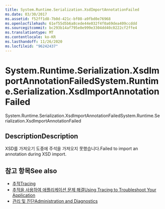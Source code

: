 ```yaml
---
title: System.Runtime.Serialization.XsdImportAnnotationFailed
ms.date: 03/30/2017
ms.assetid: f52ff1d8-7b0d-421c-bf08-a9fbd0e76968
ms.openlocfilehash: 61ef55d5b6a8cede44e032f4f0a69dea409ccddd
ms.sourcegitcommit: bc293b14af795e0e999e3304dd40c0222cf2ffe4
ms.translationtype: MT
ms.contentlocale: ko-KR
ms.lasthandoff: 11/26/2020
ms.locfileid: "96242437"
---
```

# <a name="systemruntimeserializationxsdimportannotationfailed"></a><span data-ttu-id="058c5-102">System.Runtime.Serialization.XsdImportAnnotationFailed</span><span class="sxs-lookup"><span data-stu-id="058c5-102">System.Runtime.Serialization.XsdImportAnnotationFailed</span></span>

<span data-ttu-id="058c5-103">System.Runtime.Serialization.XsdImportAnnotationFailed</span><span class="sxs-lookup"><span data-stu-id="058c5-103">System.Runtime.Serialization.XsdImportAnnotationFailed</span></span>  
  
## <a name="description"></a><span data-ttu-id="058c5-104">Description</span><span class="sxs-lookup"><span data-stu-id="058c5-104">Description</span></span>  

 <span data-ttu-id="058c5-105">XSD를 가져오기 도중에 주석을 가져오지 못했습니다.</span><span class="sxs-lookup"><span data-stu-id="058c5-105">Failed to import an annotation during XSD import.</span></span>  
  
## <a name="see-also"></a><span data-ttu-id="058c5-106">참고 항목</span><span class="sxs-lookup"><span data-stu-id="058c5-106">See also</span></span>

- [<span data-ttu-id="058c5-107">추적</span><span class="sxs-lookup"><span data-stu-id="058c5-107">Tracing</span></span>](index.md)
- [<span data-ttu-id="058c5-108">추적을 사용하여 애플리케이션 문제 해결</span><span class="sxs-lookup"><span data-stu-id="058c5-108">Using Tracing to Troubleshoot Your Application</span></span>](using-tracing-to-troubleshoot-your-application.md)
- [<span data-ttu-id="058c5-109">관리 및 진단</span><span class="sxs-lookup"><span data-stu-id="058c5-109">Administration and Diagnostics</span></span>](../index.md)
